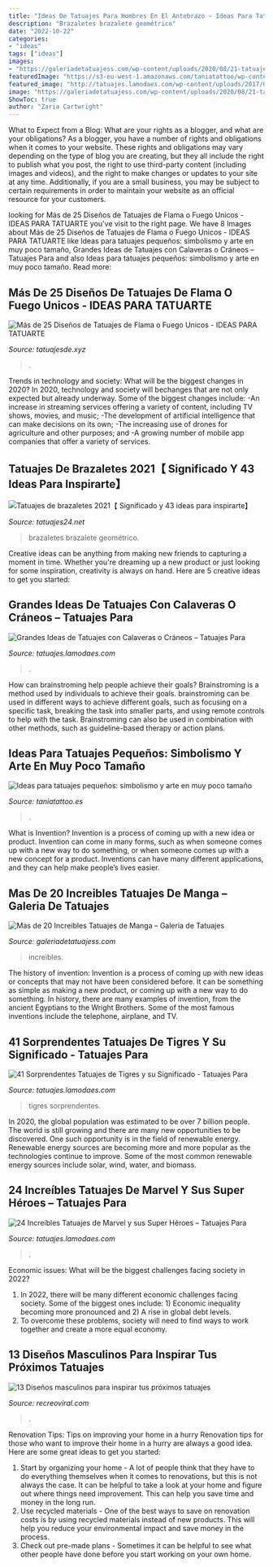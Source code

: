```yaml
---
title: "Ideas De Tatuajes Para Hombres En El Antebrazo ~ Ideas Para Tatuajes Pequeños: Simbolismo Y Arte En Muy Poco Tamaño"
description: "Brazaletes brazalete geométrico"
date: "2022-10-22"
categories:
- "ideas"
tags: ["ideas"]
images:
- "https://galeriadetatuajess.com/wp-content/uploads/2020/08/21-tatuajes-de-mangas-19.jpg"
featuredImage: "https://s3-eu-west-1.amazonaws.com/taniatattoo/wp-content/uploads/2020/09/07161623/Tatuaje-pequeno-Hombre-Taniatattoo-Valencia-772x1030.jpg"
featured_image: "http://tatuajes.lamodaes.com/wp-content/uploads/2017/05/tatuajes-de-Tigres-38.jpg"
image: "https://galeriadetatuajess.com/wp-content/uploads/2020/08/21-tatuajes-de-mangas-19.jpg"
ShowToc: true
author: "Zaria Cartwright"
---
```



What to Expect from a Blog: What are your rights as a blogger, and what are your obligations?
As a blogger, you have a number of rights and obligations when it comes to your website. These rights and obligations may vary depending on the type of blog you are creating, but they all include the right to publish what you post, the right to use third-party content (including images and videos), and the right to make changes or updates to your site at any time. Additionally, if you are a small business, you may be subject to certain requirements in order to maintain your website as an official resource for your customers.

	

		
looking for Más de 25 Diseños de Tatuajes de Flama o Fuego Unicos - IDEAS PARA TATUARTE you've visit to the right page. We have 8 Images about Más de 25 Diseños de Tatuajes de Flama o Fuego Unicos - IDEAS PARA TATUARTE like Ideas para tatuajes pequeños: simbolismo y arte en muy poco tamaño, Grandes Ideas de Tatuajes con Calaveras o Cráneos – Tatuajes Para and also Ideas para tatuajes pequeños: simbolismo y arte en muy poco tamaño. Read more:
		
    
## Más De 25 Diseños De Tatuajes De Flama O Fuego Unicos - IDEAS PARA TATUARTE

<img loading=lazy src="https://tatuajesde.xyz/wp-content/uploads/2020/11/tatuajes-flama-fuego-7.jpg" onerror="this.onerror=null;this.src='https://tse1.mm.bing.net/th?id=OIP.-egw-7L8yqcoF6e0HivG5AHaIn&amp;pid=15.1';" alt="Más de 25 Diseños de Tatuajes de Flama o Fuego Unicos - IDEAS PARA TATUARTE">

_Source: tatuajesde.xyz_

>. 

	

Trends in technology and society: What will be the biggest changes in 2020?
In 2020, technology and society will bechanges that are not only expected but already underway. 
Some of the biggest changes include: 
-An increase in streaming services offering a variety of content, including TV shows, movies, and music; 
-The development of artificial intelligence that can make decisions on its own; 
-The increasing use of drones for agriculture and other purposes; and 
-A growing number of mobile app companies that offer a variety of services.

    
## Tatuajes De Brazaletes 2021【 Significado Y 43 Ideas Para Inspirarte】

<img loading=lazy src="https://www.tatuajes24.net/wp-content/uploads/2019/07/TatuajesBrazaleteGeometrico.jpg" onerror="this.onerror=null;this.src='https://tse3.mm.bing.net/th?id=OIP.v-3b4QTC5u5AWzFKqblnZgHaEK&amp;pid=15.1';" alt="Tatuajes de brazaletes 2021【 Significado y 43 ideas para inspirarte】">

_Source: tatuajes24.net_

>brazaletes brazalete geométrico. 

	

Creative ideas can be anything from making new friends to capturing a moment in time. Whether you're dreaming up a new product or just looking for some inspiration, creativity is always on hand. Here are 5 creative ideas to get you started: 

    
## Grandes Ideas De Tatuajes Con Calaveras O Cráneos – Tatuajes Para

<img loading=lazy src="https://tatuajes.lamodaes.com/wp-content/uploads/2017/03/Tatuajes-con-Calaveras-o-Craneos-10.jpg" onerror="this.onerror=null;this.src='https://tse1.mm.bing.net/th?id=OIP.8roPj0obv2LD1VuBuuHdDQHaHa&amp;pid=15.1';" alt="Grandes Ideas de Tatuajes con Calaveras o Cráneos – Tatuajes Para">

_Source: tatuajes.lamodaes.com_

>. 

	

How can brainstroming help people achieve their goals?
Brainstroming is a method used by individuals to achieve their goals. brainstroming can be used in different ways to achieve different goals, such as focusing on a specific task, breaking the task into smaller parts, and using remote controls to help with the task. Brainstroming can also be used in combination with other methods, such as guideline-based therapy or action plans.

    
## Ideas Para Tatuajes Pequeños: Simbolismo Y Arte En Muy Poco Tamaño

<img loading=lazy src="https://s3-eu-west-1.amazonaws.com/taniatattoo/wp-content/uploads/2020/09/07161623/Tatuaje-pequeno-Hombre-Taniatattoo-Valencia-772x1030.jpg" onerror="this.onerror=null;this.src='https://tse4.mm.bing.net/th?id=OIP.kd7QgW3-ON6u5u0zgh-WuwHaJ4&amp;pid=15.1';" alt="Ideas para tatuajes pequeños: simbolismo y arte en muy poco tamaño">

_Source: taniatattoo.es_

>. 

	

What is Invention?
Invention is a process of coming up with a new idea or product. Invention can come in many forms, such as when someone comes up with a new way to do something, or when someone comes up with a new concept for a product. Inventions can have many different applications, and they can help make people’s lives easier.

    
## Mas De 20 Increibles Tatuajes De Manga – Galeria De Tatuajes

<img loading=lazy src="https://galeriadetatuajess.com/wp-content/uploads/2020/08/21-tatuajes-de-mangas-19.jpg" onerror="this.onerror=null;this.src='https://tse4.mm.bing.net/th?id=OIP.GTTCaZ0YHAJ6C7iSMaRIVQHaM2&amp;pid=15.1';" alt="Mas de 20 Increibles Tatuajes de Manga – Galeria de Tatuajes">

_Source: galeriadetatuajess.com_

>increibles. 

	

The history of invention:
Invention is a process of coming up with new ideas or concepts that may not have been considered before. It can be something as simple as making a new product, or coming up with a new way to do something. In history, there are many examples of invention, from the ancient Egyptians to the Wright Brothers. Some of the most famous inventions include the telephone, airplane, and TV.

    
## 41 Sorprendentes Tatuajes De Tigres Y Su Significado - Tatuajes Para

<img loading=lazy src="http://tatuajes.lamodaes.com/wp-content/uploads/2017/05/tatuajes-de-Tigres-38.jpg" onerror="this.onerror=null;this.src='https://tse3.mm.bing.net/th?id=OIP.Eh9x6IiBqE254FGhEUkG7gHaIl&amp;pid=15.1';" alt="41 Sorprendentes Tatuajes de Tigres y su Significado - Tatuajes Para">

_Source: tatuajes.lamodaes.com_

>tigres sorprendentes. 

	

In 2020, the global population was estimated to be over 7 billion people. The world is still growing and there are many new opportunities to be discovered. One such opportunity is in the field of renewable energy. Renewable energy sources are becoming more and more popular as the technologies continue to improve. Some of the most common renewable energy sources include solar, wind, water, and biomass.

    
## 24 Increíbles Tatuajes De Marvel Y Sus Super Héroes – Tatuajes Para

<img loading=lazy src="https://tatuajes.lamodaes.com/wp-content/uploads/2017/03/Tatuajes-de-Marvel-5.jpg" onerror="this.onerror=null;this.src='https://tse1.mm.bing.net/th?id=OIP.wjjnTWC6TFGkIg4qXH0HSwHaJ6&amp;pid=15.1';" alt="24 Increíbles Tatuajes de Marvel y sus Super Héroes – Tatuajes Para">

_Source: tatuajes.lamodaes.com_

>. 

	

Economic issues: What will be the biggest challenges facing society in 2022?
1. In 2022, there will be many different economic challenges facing society. Some of the biggest ones include: 1) Economic inequality becoming more pronounced and 2) A rise in global debt levels.
2. To overcome these problems, society will need to find ways to work together and create a more equal economy.

    
## 13 Diseños Masculinos Para Inspirar Tus Próximos Tatuajes

<img loading=lazy src="https://www.recreoviral.com/wp-content/uploads/2018/08/elefante.jpg" onerror="this.onerror=null;this.src='https://tse1.mm.bing.net/th?id=OIP.BprLD0_t77cwW2V5XsGEfAHaJQ&amp;pid=15.1';" alt="13 Diseños masculinos para inspirar tus próximos tatuajes">

_Source: recreoviral.com_

>. 

	

Renovation Tips: Tips on improving your home in a hurry
Renovation tips for those who want to improve their home in a hurry are always a good idea. Here are some great ideas to get you started: 
 1. Start by organizing your home - A lot of people think that they have to do everything themselves when it comes to renovations, but this is not always the case. It can be helpful to take a look at your home and figure out where things need improvement. This can help you save time and money in the long run. 
2. Use recycled materials - One of the best ways to save on renovation costs is by using recycled materials instead of new products. This will help you reduce your environmental impact and save money in the process. 
3. Check out pre-made plans - Sometimes it can be helpful to see what other people have done before you start working on your own home.

